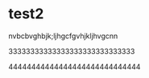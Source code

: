 # test2
nvbcbvghbjk;ljhgcfgvhjkljhvgcnn

33333333333333333333333333333

44444444444444444444444444444